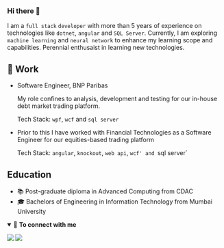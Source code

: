 ### Hi there 👋
I am a `full stack` `developer` with more than 5 years of experience on technologies like `dotnet`, `angular` and `SQL Server`. Currently, I am exploring `machine learning` and `neural network` to enhance my learning scope and capabilities. Perennial enthusaist in learning new technologies.

## 🎯 Work
- Software Engineer, BNP Paribas

  My role confines to analysis, development and testing for our in-house debt market trading platform.
 
  Tech Stack: `wpf`, `wcf` and `sql server`

- Prior to this I have worked with Financial Technologies as a Software Engineer for our equities-based trading platform

  Tech Stack: `angular`, `knockout`, `web api`, `wcf' and `sql server`

## Education
- 📚 Post-graduate diploma in Advanced Computing from CDAC
- 🎓 Bachelors of Engineering in Information Technology from Mumbai University

<details open>
<summary>🤝 <b>To connect with me<b></summary>

<p align = "center">

[<img src ="https://img.shields.io/badge/portfolio-web-%23.svg?&style=for-the-badge&logo=&logoColor=white%22">](https://theswanand.github.io/)
[<img src="https://img.shields.io/badge/linkedin-%230077B5.svg?&style=for-the-badge&logo=linkedin&logoColor=white" />](https://www.linkedin.com/in/theswanand/)

</p>

</details>
